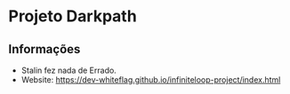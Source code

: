# Projeto Darkpath
## Informações
* Stalin fez nada de Errado.
* Website: https://dev-whiteflag.github.io/infiniteloop-project/index.html
